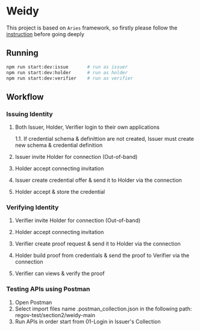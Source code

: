# Weidy

This project is based on `Aries` framework, so firstly please follow the [instruction](https://aries.js.org/guides/getting-started/installation) before going deeply

## Running
```bash
npm run start:dev:issue       # run as issuer
npm run start:dev:holder      # run as holder
npm run start:dev:verifier    # run as verifier
```

## Workflow

### Issuing Identity

1. Both Issuer, Holder, Verifier login to their own applications

    1.1. If credential schema & definittion are not created, Issuer must create new schema & credential definition

2. Issuer invite Holder for connection (Out-of-band)

3. Holder accept connecting invitation

4. Issuer create credential offer & send it to Holder via the connection

5. Holder accept & store the credential

### Verifying Identity

1. Verifier invite Holder for connection (Out-of-band)

2. Holder accept connecting invitation

3. Verifier create proof request & send it to Holder via the connection

4. Holder build proof from credentials & send the proof to Verifier via the connection

5. Verifier can views & verify the proof


### Testing APIs using Postman
1. Open Postman
2. Select import files name <actor-name>.postman_collection.json in the following path: regov-test/section2/weidy-main
3. Run APIs in order start from 01-Login in Issuer's Collection
